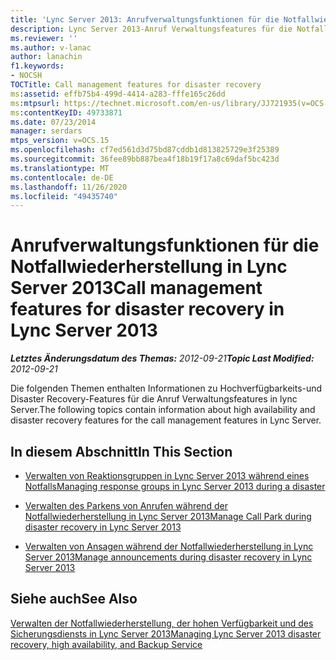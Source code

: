 ```yaml
---
title: 'Lync Server 2013: Anrufverwaltungsfunktionen für die Notfallwiederherstellung'
description: Lync Server 2013-Anruf Verwaltungsfeatures für die Notfallwiederherstellung.
ms.reviewer: ''
ms.author: v-lanac
author: lanachin
f1.keywords:
- NOCSH
TOCTitle: Call management features for disaster recovery
ms:assetid: effb75b4-499d-4414-a283-fffe165c26dd
ms:mtpsurl: https://technet.microsoft.com/en-us/library/JJ721935(v=OCS.15)
ms:contentKeyID: 49733871
ms.date: 07/23/2014
manager: serdars
mtps_version: v=OCS.15
ms.openlocfilehash: cf7ed561d3d75bd87cddb1d813825729e3f25389
ms.sourcegitcommit: 36fee89bb887bea4f18b19f17a8c69daf5bc423d
ms.translationtype: MT
ms.contentlocale: de-DE
ms.lasthandoff: 11/26/2020
ms.locfileid: "49435740"
---
```

# <a name="call-management-features-for-disaster-recovery-in-lync-server-2013"></a><span data-ttu-id="27a80-103">Anrufverwaltungsfunktionen für die Notfallwiederherstellung in Lync Server 2013</span><span class="sxs-lookup"><span data-stu-id="27a80-103">Call management features for disaster recovery in Lync Server 2013</span></span>

<div data-xmlns="http://www.w3.org/1999/xhtml">

<div class="topic" data-xmlns="http://www.w3.org/1999/xhtml" data-msxsl="urn:schemas-microsoft-com:xslt" data-cs="https://msdn.microsoft.com/">

<div data-asp="https://msdn2.microsoft.com/asp">



</div>

<div id="mainSection">

<div id="mainBody"><span data-ttu-id="27a80-104">

<span> </span></span><span class="sxs-lookup"><span data-stu-id="27a80-104">

<span> </span></span></span>

<span data-ttu-id="27a80-105">_**Letztes Änderungsdatum des Themas:** 2012-09-21_</span><span class="sxs-lookup"><span data-stu-id="27a80-105">_**Topic Last Modified:** 2012-09-21_</span></span>

<span data-ttu-id="27a80-106">Die folgenden Themen enthalten Informationen zu Hochverfügbarkeits-und Disaster Recovery-Features für die Anruf Verwaltungsfeatures in lync Server.</span><span class="sxs-lookup"><span data-stu-id="27a80-106">The following topics contain information about high availability and disaster recovery features for the call management features in Lync Server.</span></span>

<div>

## <a name="in-this-section"></a><span data-ttu-id="27a80-107">In diesem Abschnitt</span><span class="sxs-lookup"><span data-stu-id="27a80-107">In This Section</span></span>

  - [<span data-ttu-id="27a80-108">Verwalten von Reaktionsgruppen in Lync Server 2013 während eines Notfalls</span><span class="sxs-lookup"><span data-stu-id="27a80-108">Managing response groups in Lync Server 2013 during a disaster</span></span>](lync-server-2013-managing-response-groups-during-a-disaster.md)

  - [<span data-ttu-id="27a80-109">Verwalten des Parkens von Anrufen während der Notfallwiederherstellung in Lync Server 2013</span><span class="sxs-lookup"><span data-stu-id="27a80-109">Manage Call Park during disaster recovery in Lync Server 2013</span></span>](lync-server-2013-manage-call-park-during-disaster-recovery.md)

  - [<span data-ttu-id="27a80-110">Verwalten von Ansagen während der Notfallwiederherstellung in Lync Server 2013</span><span class="sxs-lookup"><span data-stu-id="27a80-110">Manage announcements during disaster recovery in Lync Server 2013</span></span>](lync-server-2013-manage-announcements-during-disaster-recovery.md)

</div>

<div>

## <a name="see-also"></a><span data-ttu-id="27a80-111">Siehe auch</span><span class="sxs-lookup"><span data-stu-id="27a80-111">See Also</span></span>


[<span data-ttu-id="27a80-112">Verwalten der Notfallwiederherstellung, der hohen Verfügbarkeit und des Sicherungsdiensts in Lync Server 2013</span><span class="sxs-lookup"><span data-stu-id="27a80-112">Managing Lync Server 2013 disaster recovery, high availability, and Backup Service</span></span>](lync-server-2013-managing-lync-server-disaster-recovery-high-availability-and-backup-service.md)  
  

<span data-ttu-id="27a80-113"></div>

</div>

<span> </span>

</div>

</div>

</span><span class="sxs-lookup"><span data-stu-id="27a80-113"></div>

</div>

<span> </span>

</div>

</div>

</span></span></div>

